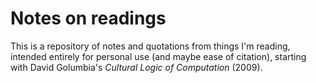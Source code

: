 Notes on readings
=================

This is a repository of notes and quotations from things I'm reading,
intended entirely for personal use (and maybe ease of citation), starting
with David Golumbia's _Cultural Logic of Computation_ (2009).

